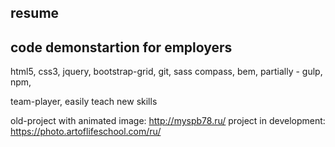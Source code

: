 ## resume
## code demonstartion for employers

html5, css3, jquery, bootstrap-grid, git, sass compass, bem, partially - gulp, npm, 

team-player, easily teach new skills

old-project with animated image: http://myspb78.ru/
project in development: https://photo.artoflifeschool.com/ru/
